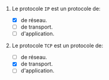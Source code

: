 1. Le protocole `IP` est un protocole de:

   - [x] de réseau.
   - [ ] de transport.
   - [ ] d'application.

1. Le protocole `TCP` est un protocole de:

   - [ ] de réseau.
   - [x] de transport.
   - [ ] d'application.
